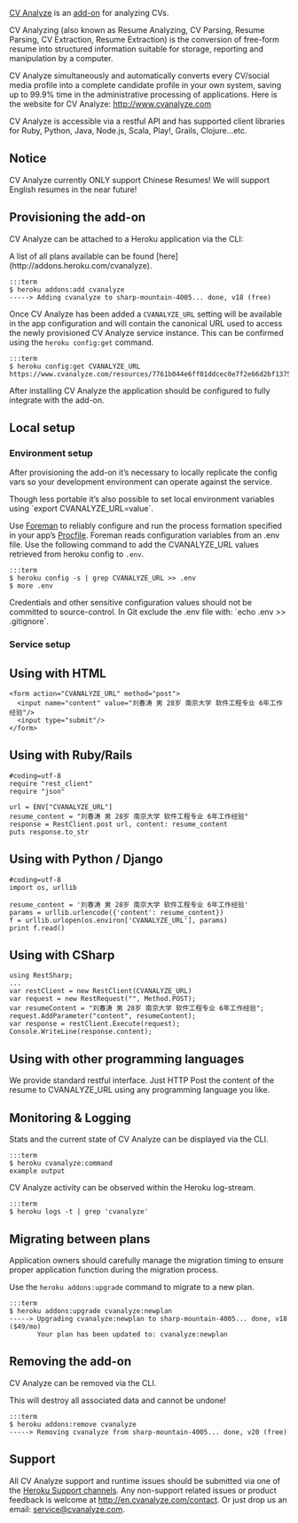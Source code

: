 [CV Analyze](http://addons.heroku.com/cvanalyze) is an [add-on](http://addons.heroku.com) for analyzing CVs.

CV Analyzing (also known as Resume Analyzing, CV Parsing, Resume Parsing, CV Extraction, Resume Extraction) is the conversion of free-form resume into structured information suitable for storage, reporting and manipulation by a computer.

CV Analyze simultaneously and automatically converts every CV/social media profile into a complete candidate profile in your own system, saving up to 99.9% time in the administrative processing of applications. Here is the website for CV Analyze: http://www.cvanalyze.com

CV Analyze is accessible via a restful API and has supported client libraries for Ruby, Python, Java, Node.js, Scala, Play!, Grails, Clojure...etc.

## Notice

CV Analyze currently ONLY support Chinese Resumes! We will support English resumes in the near future!

## Provisioning the add-on

CV Analyze can be attached to a Heroku application via the  CLI:

<div class="callout" markdown="1">
A list of all plans available can be found [here](http://addons.heroku.com/cvanalyze).
</div>

    :::term
    $ heroku addons:add cvanalyze
    -----> Adding cvanalyze to sharp-mountain-4005... done, v18 (free)

Once CV Analyze has been added a `CVANALYZE_URL` setting will be available in the app configuration and will contain the canonical URL used to access the newly provisioned CV Analyze service instance. This can be confirmed using the `heroku config:get` command.

    :::term
    $ heroku config:get CVANALYZE_URL
    https://www.cvanalyze.com/resources/7761b044e6ff01ddcec0e7f2e66d2bf137553eebb76a3f5248ecb68e2e2d0e3f

After installing CV Analyze the application should be configured to fully integrate with the add-on.

## Local setup

### Environment setup

After provisioning the add-on it’s necessary to locally replicate the config vars so your development environment can operate against the service.

<div class="callout" markdown="1">
Though less portable it’s also possible to set local environment variables using `export CVANALYZE_URL=value`.
</div>

Use [Foreman](config-vars#local_setup) to reliably configure and run the process formation specified in your app’s [Procfile](procfile). Foreman reads configuration variables from an .env file. Use the following command to add the CVANALYZE_URL values retrieved from heroku config to `.env`.

    :::term
    $ heroku config -s | grep CVANALYZE_URL >> .env
    $ more .env

<p class="warning" markdown="1">
Credentials and other sensitive configuration values should not be committed to source-control. In Git exclude the .env file with: `echo .env >> .gitignore`.
</p>

### Service setup

## Using with HTML

    <form action="CVANALYZE_URL" method="post">
      <input name="content" value="刘春涛 男 28岁 南京大学 软件工程专业 6年工作经验"/>
      <input type="submit"/>
    </form>

## Using with Ruby/Rails

    #coding=utf-8
    require "rest_client"
    require "json"

    url = ENV["CVANALYZE_URL"]
    resume_content = "刘春涛 男 28岁 南京大学 软件工程专业 6年工作经验"
    response = RestClient.post url, content: resume_content
    puts response.to_str

## Using with Python / Django

    #coding=utf-8
    import os, urllib

    resume_content = '刘春涛 男 28岁 南京大学 软件工程专业 6年工作经验'
    params = urllib.urlencode({'content': resume_content})
    f = urllib.urlopen(os.environ['CVANALYZE_URL'], params)
    print f.read()

## Using with CSharp

    using RestSharp;
    ...
    var restClient = new RestClient(CVANALYZE_URL)
    var request = new RestRequest("", Method.POST);
    var resumeContent = "刘春涛 男 28岁 南京大学 软件工程专业 6年工作经验";
    request.AddParameter("content", resumeContent);
    var response = restClient.Execute(request);
    Console.WriteLine(response.content);

## Using with other programming languages

We provide standard restful interface. Just HTTP Post the content of the resume to CVANALYZE_URL using any programming language you like.

## Monitoring & Logging

Stats and the current state of CV Analyze can be displayed via the CLI.

    :::term
    $ heroku cvanalyze:command
    example output

CV Analyze activity can be observed within the Heroku log-stream.

    :::term
    $ heroku logs -t | grep 'cvanalyze'

## Migrating between plans

<div class="note" markdown="1">Application owners should carefully manage the migration timing to ensure proper application function during the migration process.</div>

Use the `heroku addons:upgrade` command to migrate to a new plan.

    :::term
    $ heroku addons:upgrade cvanalyze:newplan
    -----> Upgrading cvanalyze:newplan to sharp-mountain-4005... done, v18 ($49/mo)
           Your plan has been updated to: cvanalyze:newplan

## Removing the add-on

CV Analyze can be removed via the  CLI.

<div class="warning" markdown="1">This will destroy all associated data and cannot be undone!</div>

    :::term
    $ heroku addons:remove cvanalyze
    -----> Removing cvanalyze from sharp-mountain-4005... done, v20 (free)

## Support

All CV Analyze support and runtime issues should be submitted via one of the [Heroku Support channels](support-channels). Any non-support related issues or product feedback is welcome at http://en.cvanalyze.com/contact. Or just drop us an email: service@cvanalyze.com.